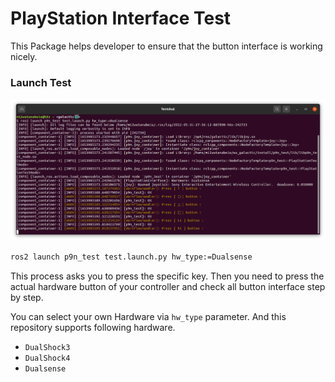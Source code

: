 # PlayStation Interface Test
This Package helps developer to ensure that the button interface is working nicely.

### Launch Test
![Image](../media/test.png)

```bash
ros2 launch p9n_test test.launch.py hw_type:=Dualsense
```

This process asks you to press the specific key. Then you need to press the actual hardware button of your controller and check all button interface step by step.

You can select your own Hardware via `hw_type` parameter.
And this repository supports following hardware.
- `DualShock3`
- `DualShock4`
- `Dualsense`
